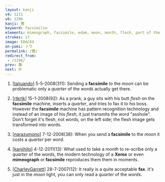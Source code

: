 ```yaml
---
layout: kanji
v4: 1211
v6: 1296
kanji: 謄
keyword: facsimilie
elements: mimeograph, facsimile, edam, moon, month, flesh, part of the body, quarter, say, words, keitai, mouth
strokes: 17
image: E8AC84
on-yomi: トウ
permalink: /謄/
redirect_from:
 - /1296/
prev: 藤
next: 片
---
```


1) [<a href="http://kanji.koohii.com/profile/taijuando">taijuando</a>] 5-5-2008(311): Sending a<strong> facsimile</strong> to the <em>moon</em> can be problematic only a <em>quarter</em> of the <em>words</em> actually get there.

2) [<a href="http://kanji.koohii.com/profile/rtkrtk">rtkrtk</a>] 15-1-2008(92): As a prank, a guy sits with his butt <em>flesh</em> on the<strong> facsimile</strong> machine, inserts a <em>quarter</em>, and tries to fax it to his boss. However the<strong> facsimile</strong> machine has pattern recognition technology and instead of an image of his <em>flesh</em>, it just transmits the <em>word</em> &quot;asshole&quot;. Don&#039;t forget it&#039;s flesh, not words, on the left side; the flesh image gets transformed into words.

3) [<a href="http://kanji.koohii.com/profile/narazumono">narazumono</a>] 7-12-2008(38): When you send a<strong> facsimile</strong> to the <em>moon</em> it costs a <em>quarter</em> per <em>word</em>.

4) [<a href="http://kanji.koohii.com/profile/kanjihito">kanjihito</a>] 4-12-2011(13): What used to take a <em>month</em> to re-scribe only a <em>quarter</em> of the <em>words</em>, the modern technology of a <strong>Xerox</strong> or even <strong>mimeograph</strong> or<strong> facsimile</strong> reproduces them them in moments.

5) [<a href="http://kanji.koohii.com/profile/CharleyGarrett">CharleyGarrett</a>] 28-7-2007(12): It really is a quite acceptable <strong>fax</strong>. It&#039;s just in the <em>moon</em> light, you can only read a <em>quarter</em> of the <em>words</em>.

